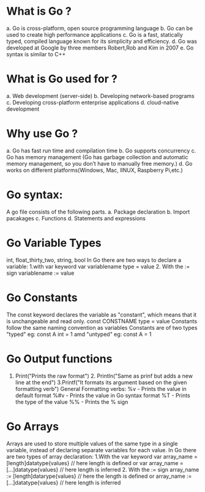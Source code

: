 # What is Go ?

a. Go is cross-platform, open source programming language
b. Go can be used to create high performance applications
c. Go is a fast, statically typed, compiled language known for its simplicity and efficiency.
d. Go was developed at Google by three members Robert,Rob and Kim in 2007
e. Go syntax is similar to C++

# What is Go used for ?

a. Web development (server-side)
b. Developing network-based programs
c. Developing cross-platform enterprise applications
d. cloud-native development

# Why use Go ?

a. Go has fast run time and compilation time
b. Go supports concurrency
c. Go has memory management (Go has garbage collection and automatic memory management, so you don’t have to manually free memory.)
d. Go works on different platforms(Windows, Mac, lINUX, Raspberry Pi,etc.)

# Go syntax:

A go file consists of the following parts.
a. Package declaration
b. Import pacakages
c. Functions
d. Statements and expressions

# Go Variable Types

int, float_thirty_two, string, bool
In Go there are two ways to declare a variable:
1.with var keyword var variablename type = value 2. With the := sign variablename := value

# Go Constants

The const keyword declares the variable as "constant", which means that it is unchangeable and read only.
const CONSTNAME type = value
Constants follow the same naming convention as variables
Constants are of two types "typed" eg: const A int = 1 amd "untyped" eg: const A = 1

# Go Output functions

1. Print("Prints the raw format") 2. Println("Same as prinf but adds a new line at the end") 3.Printf("It formats its argument based on the given formatting verb")
   General Formatting verbs:
   %v - Prints the value in default format
   %#v - Prints the value in Go syntax format
   %T - Prints the type of the value
   %% - Prints the % sign

# Go Arrays

Arrays are used to store multiple values of the same type in a single variable, instead of declaring separate variables for each value.
In Go there are two types of array declaration:
1.With the var keyword
var array_name = [length]datatype{values} // here length is defined
or
var array_name = [...]datatype{values} // here length is inferred 2. With the := sign
array_name := [length]datarype{values} // here the length is defined
or
array_name := [...]datatype{values} // here length is inferred
